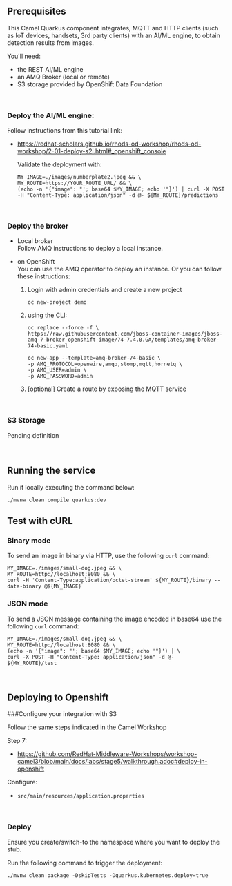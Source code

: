 ## Prerequisites

This Camel Quarkus component integrates, MQTT and HTTP clients (such as IoT devices, handsets, 3rd party clients) with an AI/ML engine, to obtain detection results from images.

You'll need:

 - the REST AI/ML engine
 - an AMQ Broker (local or remote)
 - S3 storage provided by OpenShift Data Foundation

<br>

### Deploy the AI/ML engine:

Follow instructions from this tutorial link:
- https://redhat-scholars.github.io/rhods-od-workshop/rhods-od-workshop/2-01-deploy-s2i.html#_openshift_console

	Validate the deployment with:

	```
	MY_IMAGE=./images/numberplate2.jpeg && \
	MY_ROUTE=https://YOUR_ROUTE_URL/ && \
	(echo -n '{"image": "'; base64 $MY_IMAGE; echo '"}') | curl -X POST -H "Content-Type: application/json" -d @- ${MY_ROUTE}/predictions
	```

<br>

### Deploy the broker

- Local broker \
  Follow AMQ instructions to deploy a local instance.

- on OpenShift \
  You can use the AMQ operator to deploy an instance.
  Or you can follow these instructions:

  1. Login with admin credentials and create a new project
		```
		oc new-project demo
		```

  2. using the CLI:
		```
		oc replace --force -f \
		https://raw.githubusercontent.com/jboss-container-images/jboss-amq-7-broker-openshift-image/74-7.4.0.GA/templates/amq-broker-74-basic.yaml
		```
	
		```
		oc new-app --template=amq-broker-74-basic \
		-p AMQ_PROTOCOL=openwire,amqp,stomp,mqtt,hornetq \
		-p AMQ_USER=admin \
		-p AMQ_PASSWORD=admin
		```

  3. [optional] Create a route by exposing the MQTT service

<br>


### S3 Storage

Pending definition

<br>

## Running the service


Run it locally executing the command below:

```
./mvnw clean compile quarkus:dev
```

## Test with cURL

### Binary mode

To send an image in binary via HTTP, use the following `curl` command:

```
MY_IMAGE=./images/small-dog.jpeg && \
MY_ROUTE=http://localhost:8080 && \
curl -H 'Content-Type:application/octet-stream' ${MY_ROUTE}/binary --data-binary @${MY_IMAGE}
```

### JSON mode

To send a JSON message containing the image encoded in base64 use the following `curl` command:

```
MY_IMAGE=./images/small-dog.jpeg && \
MY_ROUTE=http://localhost:8080 && \
(echo -n '{"image": "'; base64 $MY_IMAGE; echo '"}') | \
curl -X POST -H "Content-Type: application/json" -d @- ${MY_ROUTE}/test
```

<br>

## Deploying to Openshift


###Configure your integration with S3

Follow the same steps indicated in the Camel Workshop

Step 7:
 - https://github.com/RedHat-Middleware-Workshops/workshop-camel3/blob/main/docs/labs/stage5/walkthrough.adoc#deploy-in-openshift

Configure:
 - `src/main/resources/application.properties`

<br>

### Deploy

Ensure you create/switch-to the namespace where you want to deploy the stub.

Run the following command to trigger the deployment:
```
./mvnw clean package -DskipTests -Dquarkus.kubernetes.deploy=true
```


